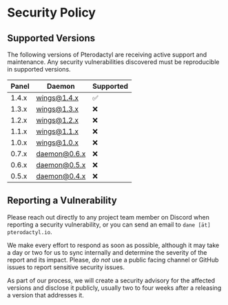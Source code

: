 # Security Policy

## Supported Versions
The following versions of Pterodactyl are receiving active support and maintenance. Any security vulnerabilities discovered must be reproducible in supported versions.

| Panel | Daemon       | Supported          |
| ----- | ------------ | ------------------ |
| 1.4.x | wings@1.4.x  | :white_check_mark: |
| 1.3.x | wings@1.3.x  | :x: |
| 1.2.x | wings@1.2.x  | :x: |
| 1.1.x | wings@1.1.x  | :x: |
| 1.0.x | wings@1.0.x  | :x: |
| 0.7.x | daemon@0.6.x | :x: |
| 0.6.x | daemon@0.5.x | :x:                |
| 0.5.x | daemon@0.4.x | :x:                |

## Reporting a Vulnerability

Please reach out directly to any project team member on Discord when reporting a security vulnerability, or you can send an email to `dane [ät] pterodactyl.io`.

We make every effort to respond as soon as possible, although it may take a day or two for us to sync internally and determine the severity of the report and its impact. Please, _do not_ use a public facing channel or GitHub issues to report sensitive security issues.

As part of our process, we will create a security advisory for the affected versions and disclose it publicly, usually two to four weeks after a releasing a version that addresses it.
